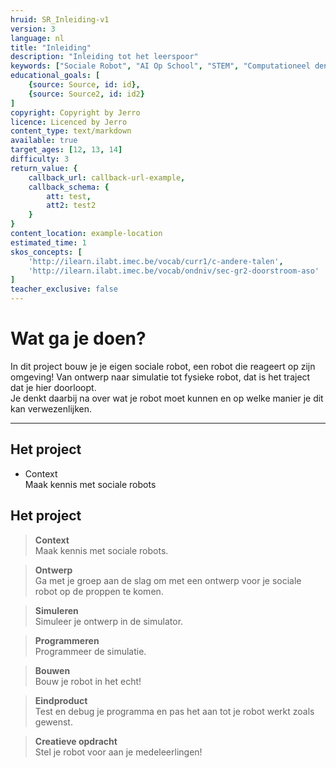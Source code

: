 ```yaml
---
hruid: SR_Inleiding-v1
version: 3
language: nl
title: "Inleiding"
description: "Inleiding tot het leerspoor"
keywords: ["Sociale Robot", "AI Op School", "STEM", "Computationeel denken", "Grafisch programmeren"]
educational_goals: [
    {source: Source, id: id}, 
    {source: Source2, id: id2}
]
copyright: Copyright by Jerro
licence: Licenced by Jerro
content_type: text/markdown
available: true
target_ages: [12, 13, 14]
difficulty: 3
return_value: {
    callback_url: callback-url-example,
    callback_schema: {
        att: test,
        att2: test2
    }
}
content_location: example-location
estimated_time: 1
skos_concepts: [
    'http://ilearn.ilabt.imec.be/vocab/curr1/c-andere-talen', 
    'http://ilearn.ilabt.imec.be/vocab/ondniv/sec-gr2-doorstroom-aso'
]
teacher_exclusive: false
---
```


# Wat ga je doen?

In dit project bouw je je eigen sociale robot, een robot die reageert op zijn omgeving! Van ontwerp naar simulatie tot fysieke robot, dat is het traject dat je hier doorloopt.  
Je denkt daarbij na over wat je robot moet kunnen en op welke manier je dit kan verwezenlijken.

***

## Het project
<ul><li>Context </br> Maak kennis met sociale robots</li></ul>

## Het project
> **Context**  
Maak kennis met sociale robots.

> **Ontwerp**  
Ga met je groep aan de slag om met een ontwerp voor je sociale robot op de proppen te komen.

> **Simuleren**  
Simuleer je ontwerp in de simulator.

> **Programmeren**  
Programmeer de simulatie.

> **Bouwen**  
Bouw je robot in het echt!

> **Eindproduct**  
Test en debug je programma en pas het aan tot je robot werkt zoals gewenst.

> **Creatieve opdracht**  
Stel je robot voor aan je medeleerlingen!
